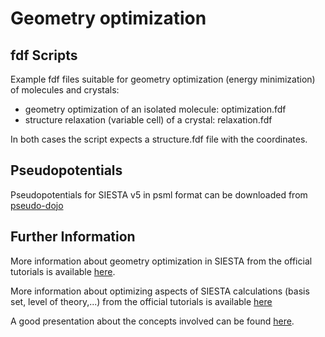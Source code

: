 # Geometry optimization
## fdf Scripts
Example fdf files suitable for geometry optimization (energy minimization) of molecules and crystals:
- geometry optimization of an isolated molecule: optimization.fdf
- structure relaxation (variable cell) of a crystal: relaxation.fdf

In both cases the script expects a structure.fdf file with the coordinates.

## Pseudopotentials
Pseudopotentials for SIESTA v5 in psml format can be downloaded from [pseudo-dojo](https://www.pseudo-dojo.org/)

## Further Information

More information about geometry optimization in SIESTA from the official tutorials is available [here](https://docs.siesta-project.org/projects/siesta/en/latest/tutorials/basic/structure-optimization/).

More information about optimizing aspects of SIESTA calculations (basis set, level of theory,...) from the official tutorials is available [here](https://docs.siesta-project.org/projects/siesta/en/stable/tutorials/basic/first-encounter-theorylevel/index.html#tutorial-basic-first-encounter-theorylevel)

A good presentation about the concepts involved can be found [here](https://siesta.icmab.es/siesta/events/SIESTA_School-2024/Geometry_Optimization+MD-2024.pdf).

